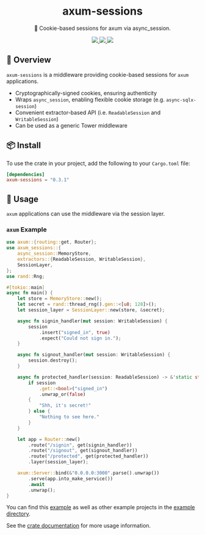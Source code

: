 <h1 align="center">
axum-sessions
</h1>

<p align="center">
🥠 Cookie-based sessions for axum via async_session.
</p>

<div align="center">
<a href="https://crates.io/crates/axum-sessions">
<img src="https://img.shields.io/crates/v/axum-sessions.svg" />
</a>
<a href="https://docs.rs/axum-sessions">
<img src="https://docs.rs/axum-sessions/badge.svg" />
</a>
<a href="https://github.com/maxcountryman/axum-sessions/actions/workflows/rust.yml">
<img src="https://github.com/maxcountryman/axum-sessions/actions/workflows/rust.yml/badge.svg" />
</a>
</div>

## 🎨 Overview

`axum-sessions` is a middleware providing cookie-based sessions for `axum` applications.

- Cryptographically-signed cookies, ensuring authenticity
- Wraps `async_session`, enabling flexible cookie storage (e.g. `async-sqlx-session`)
- Convenient extractor-based API (i.e. `ReadableSession` and `WritableSession`)
- Can be used as a generic Tower middleware

## 📦 Install

To use the crate in your project, add the following to your `Cargo.toml` file:

```toml
[dependencies]
axum-sessions = "0.3.1"
```

## 🤸 Usage

`axum` applications can use the middleware via the session layer.

### `axum` Example

```rust
use axum::{routing::get, Router};
use axum_sessions::{
    async_session::MemoryStore,
    extractors::{ReadableSession, WritableSession},
    SessionLayer,
};
use rand::Rng;

#[tokio::main]
async fn main() {
    let store = MemoryStore::new();
    let secret = rand::thread_rng().gen::<[u8; 128]>();
    let session_layer = SessionLayer::new(store, &secret);

    async fn signin_handler(mut session: WritableSession) {
        session
            .insert("signed_in", true)
            .expect("Could not sign in.");
    }

    async fn signout_handler(mut session: WritableSession) {
        session.destroy();
    }

    async fn protected_handler(session: ReadableSession) -> &'static str {
        if session
            .get::<bool>("signed_in")
            .unwrap_or(false)
        {
            "Shh, it's secret!"
        } else {
            "Nothing to see here."
        }
    }

    let app = Router::new()
        .route("/signin", get(signin_handler))
        .route("/signout", get(signout_handler))
        .route("/protected", get(protected_handler))
        .layer(session_layer);

    axum::Server::bind(&"0.0.0.0:3000".parse().unwrap())
        .serve(app.into_make_service())
        .await
        .unwrap();
}
```

You can find this [example][signin-example] as well as other example projects in the [example directory][examples].

See the [crate documentation][docs] for more usage information.

[signin-example]: https://github.com/maxcountryman/axum-sessions/tree/main/examples/signin
[examples]: https://github.com/maxcountryman/axum-sessions/tree/main/examples
[docs]: https://docs.rs/axum-sessions
